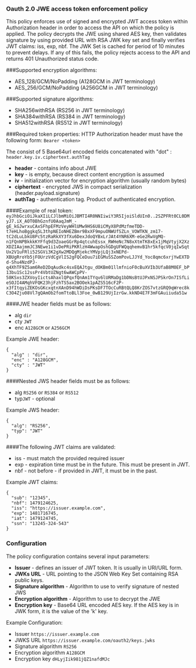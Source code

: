 ### Oauth 2.0 JWE access token enforcement policy

This policy enforces use of signed and encrypted JWT access token within Authorization header in order to access the API on which the policy is applied. The policy decrypts the JWE using shared AES key, then validates signature by using provided URL with RSA JWK key set and finally verifies JWT claims: iss, exp, nbf. The JWK Set is cached for period of 10 minutes to prevent delays.
If any of this fails, the policy rejects access to the API and returns 401 Unauthorized status code.

###Supported encryption algorithms:
 + AES_128/GCM/NoPadding  (A128GCM in JWT terminology)
 + AES_256/GCM/NoPadding  (A256GCM in JWT terminology)

###Supported signature algorithms:
+ SHA256withRSA (RS256 in JWT terminology)
+ SHA384withRSA (RS384 in JWT terminology)
+ SHA512withRSA (RS512 in JWT terminology)

###Required token properties:
HTTP Authorization header must have the following form: `Bearer <token>`

  The <token> consist of 5 Base64url encoded fields concatenated with "dot" : `header.key.iv.ciphertext.authTag`
    
 + **header** - contains info about JWE
 + **key** - is empty, because direct content encryption is assumed
 + **iv** - initialization vector for encryption algorithm (usually random bytes)
 + **ciphertext** - encrypted JWS in compact serialization (header.payload.signature)
 + **authTag** - authentication tag. Product of authenticated encryption.
    
####Example of real token:
`eyJhbGciOiJkaXIiLCJlbmMiOiJBMTI4R0NNIiwiY3R5IjoiSldUIn0..2SZPFRt0CL0DMyJ7.iX_AOT0BhGznfU0AaqJmM_-gE_kGJwrxuCAxSFhpEFMzVeyWHlUMw9HS6U8iCMyX8PdMzfmeTDD-t7eHLhoBggkq5L3thpNEIoNHEZBmr9BxXF9mpuONWUfSZLn_VOWTKN_zm17-tC2dLuLbkU8Pc5tzRaRkXY3fXu6DexJdoQYBxLrJAt4YNR6XM-eGe2RwVgMQ-n1FQnNPBkkkKYFfq9d3ZoaeGGrRp4qtcuhEssx_RWHeNc7N8xXtmTK8xEx1jMqVtyjX2XzXDZIAajmmJC3NEwe1i1vDePRiPKRlzH4WwapOshGDgUFWQqqhemvB1hr5kfqcV0jqIwSqtUx2V1uFRli52SGVi3K2gXw2MDQgMjekcYMVpjLQj3xNEPd-XBUgRroYb5jFOUrzVdCgVlIS2gFQCeDuu7iEGMuSSZomPovLJJYd_Yoc8qmc6xrjYwEXTDd-Shu4NzdPJ-q4XhTF9Z5am6ReD2DqAudkc4sxEQAJtgu_dOKBm01llmfnioF0cBuXVIb3UfaB8M0EF_bP13bu1Sc12ssPr4VbtUZNgt6wAWCpPV-58KSxs3ZXVoyIictsAhaxlQPqxfQnAm1TYqv6lURMaDg1bDNsBtUJPxNSJPSkrOn7ISfLieSOJI4AMqhVFQK23hjFzhTS5ax2BOOek1pAZS516cF2P-x3fItqyiZEKOsGKcxqtnXAnD94hWDiDsPKsDF7TOcCuRBtQLQ8KrZOS7vtzGRQ9qWrec8kC3O4Zju08Vl7gQAmOb2fomTtoBLl3Foe_0wB129UjIzrGw.kkND4E7F3mFGAuiiuda51w`


####JWE header fields must be as follows:
  + alg `dir`
  + cty `JWT`
  + enc `A128GCM` or `A256GCM`


Example JWE header:

	{
	  "alg" : "dir",
	  "enc" : "A128GCM",
	  "cty" : "JWT"
	}

####Nested JWS header fields must be as follows:
  + alg `RS256` or `RS384` or `RS512`
  + typ`JWT` - optional

Example JWS header:

	{
	  "alg": "RS256",
	  "typ": "JWT"
	}
	

####The following JWT claims are validated:
 + iss - must match the provided required issuer
 + exp - expiration time must be in the future. This must be present in JWT.
 + nbf - not before - if provided in JWT, it must be in the past.

Example JWT claims:

	{
	  "sub": "12345",
	  "nbf": 1479124625,
	  "iss": "https://issuer.example.com",
	  "exp": 1481716745,
	  "iat": 1479124745,
	  "ssn": "13245-324-543"
	}


### Configuration
The policy configuration contains several input parameters:
	  
+  **Issuer** - defines an issuer of JWT token. It is usually in URI/URL form.
+  **JWKs URL** - URL pointing to the JSON Web Key Set containing RSA public keys.
+  **Signature algorithm** - Algorithm to use to verify signature of nested JWS
+  **Encryption algorithm** - Algorithm to use to decrypt the JWE
+  **Encryption key** - Base64 URL encoded AES key. If the AES key is in JWK form, it is the value of the 'k' key. 


Example Configuration:
 + Issuer `https://issuer.example.com`
 + JWKS URL `https://issuer.example.com/oauth2/keys.jwks`
 + Signature algorithm `RS256`
 + Encryption algorithm `A128GCM`
 + Encryption key `dHLyjIik981jQZ1nafdMJc`
